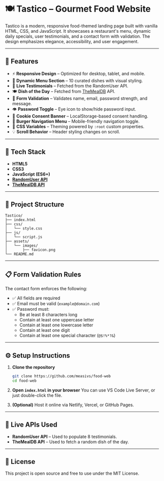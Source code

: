 # 🍽️ Tastico – Gourmet Food Website

Tastico is a modern, responsive food-themed landing page built with vanilla HTML, CSS, and JavaScript. It showcases a restaurant's menu, dynamic daily specials, user testimonials, and a contact form with validation. The design emphasizes elegance, accessibility, and user engagement.

---

## 🚀 Features

- ⚡ **Responsive Design** – Optimized for desktop, tablet, and mobile.
- 🍕 **Dynamic Menu Section** – 10 curated dishes with visual styling.
- 👤 **Live Testimonials** – Fetched from the RandomUser API.
- 🍽️ **Dish of the Day** – Fetched from [TheMealDB](https://themealdb.com/) API.
- 🧠 **Form Validation** – Validates name, email, password strength, and message.
- 👁️ **Password Toggle** – Eye icon to show/hide password input.
- 🍪 **Cookie Consent Banner** – LocalStorage-based consent handling.
- 🍔 **Burger Navigation Menu** – Mobile-friendly navigation toggle.
- 🎨 **CSS Variables** – Theming powered by `:root` custom properties.
- 💡 **Scroll Behavior** – Header styling changes on scroll.

---

## 🧱 Tech Stack

- **HTML5**
- **CSS3**
- **JavaScript (ES6+)**
- **[RandomUser API](https://randomuser.me)**
- **[TheMealDB API](https://www.themealdb.com)**

---

## 📁 Project Structure

```
Tastico/
├── index.html
├── css/
│   └── style.css
├── js/
│   └── script.js
├── assets/
│   └── images/
│       ├── favicon.png
└── README.md
```

---

## 📋 Form Validation Rules

The contact form enforces the following:

- ✅ All fields are required
- ✅ Email must be valid (`example@domain.com`)
- ✅ Password must:
  - Be at least 8 characters long
  - Contain at least one uppercase letter
  - Contain at least one lowercase letter
  - Contain at least one digit
  - Contain at least one special character (`@$!%*?&`)

---

## ⚙️ Setup Instructions

1. **Clone the repository**
   ```bash
   git clone https://github.com/measivs/food-web
   cd food-web
   ```

2. **Open `index.html` in your browser**
   You can use VS Code Live Server, or just double-click the file.

3. **(Optional)** Host it online via Netlify, Vercel, or GitHub Pages.

---

## 🧪 Live APIs Used

- **RandomUser API** – Used to populate 8 testimonials.
- **TheMealDB API** – Used to fetch a random dish of the day.

---

## 📝 License

This project is open source and free to use under the MIT License.
